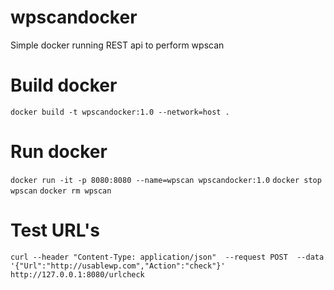 # wpscandocker

Simple docker running REST api to perform wpscan 

# Build docker
`docker build -t wpscandocker:1.0 --network=host .`

# Run docker
`docker run -it -p 8080:8080 --name=wpscan wpscandocker:1.0`
`docker stop wpscan`
`docker rm wpscan`

# Test URL's
`curl --header "Content-Type: application/json"  --request POST  --data '{"Url":"http://usablewp.com","Action":"check"}'  http://127.0.0.1:8080/urlcheck`
